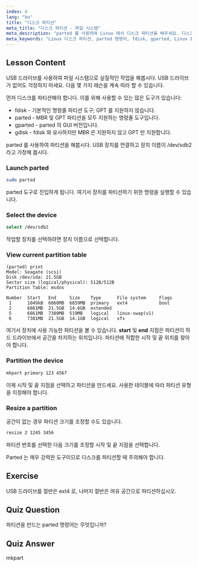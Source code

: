 ```yaml
---
index: 4
lang: "ko"
title: "디스크 파티션"
meta_title: "디스크 파티션 - 파일 시스템"
meta_description: "parted 를 사용하여 Linux 에서 디스크 파티션을 배우세요. 디스크를 파티션하고, 선택하고, 보고, 크기를 조정하는 방법을 이해하세요. 이 초보자 친화적인 가이드로 시작하세요!"
meta_keywords: "Linux 디스크 파티션, parted 명령어, fdisk, gparted, Linux 튜토리얼, 초보자 Linux, 디스크 관리, Linux 가이드"
---
```


## Lesson Content

USB 드라이브를 사용하여 파일 시스템으로 실질적인 작업을 해봅시다. USB 드라이브가 없어도 걱정하지 마세요. 다음 몇 가지 레슨을 계속 따라 할 수 있습니다.

먼저 디스크를 파티션해야 합니다. 이를 위해 사용할 수 있는 많은 도구가 있습니다:

- fdisk - 기본적인 명령줄 파티션 도구; GPT 를 지원하지 않습니다.
- parted - MBR 및 GPT 파티션을 모두 지원하는 명령줄 도구입니다.
- gparted - parted 의 GUI 버전입니다.
- gdisk - fdisk 와 유사하지만 MBR 은 지원하지 않고 GPT 만 지원합니다.

parted 를 사용하여 파티션을 해봅시다. USB 장치를 연결하고 장치 이름이 /dev/sdb2라고 가정해 봅시다.

### Launch parted

```bash
sudo parted
```

parted 도구로 진입하게 됩니다. 여기서 장치를 파티션하기 위한 명령을 실행할 수 있습니다.

### Select the device

```bash
select /dev/sdb2
```

작업할 장치를 선택하려면 장치 이름으로 선택합니다.

### View current partition table

```plaintext
(parted) print
Model: Seagate (scsi)
Disk /dev/sda: 21.5GB
Sector size (logical/physical): 512B/512B
Partition Table: msdos

Number  Start   End     Size    Type      File system     Flags
 1      1049kB  6860MB  6859MB  primary   ext4            boot
 2      6861MB  21.5GB  14.6GB  extended
 5      6861MB  7380MB  519MB   logical   linux-swap(v1)
 6      7381MB  21.5GB  14.1GB  logical   xfs
```

여기서 장치에 사용 가능한 파티션을 볼 수 있습니다. **start** 및 **end** 지점은 파티션이 하드 드라이브에서 공간을 차지하는 위치입니다. 파티션에 적합한 시작 및 끝 위치를 찾아야 합니다.

### Partition the device

```bash
mkpart primary 123 4567
```

이제 시작 및 끝 지점을 선택하고 파티션을 만드세요. 사용한 테이블에 따라 파티션 유형을 지정해야 합니다.

### Resize a partition

공간이 없는 경우 파티션 크기를 조정할 수도 있습니다.

```bash
resize 2 1245 3456
```

파티션 번호를 선택한 다음 크기를 조정할 시작 및 끝 지점을 선택합니다.

Parted 는 매우 강력한 도구이므로 디스크를 파티션할 때 주의해야 합니다.

## Exercise

USB 드라이브를 절반은 ext4 로, 나머지 절반은 여유 공간으로 파티션하십시오.

## Quiz Question

파티션을 만드는 parted 명령어는 무엇입니까?

## Quiz Answer

mkpart
